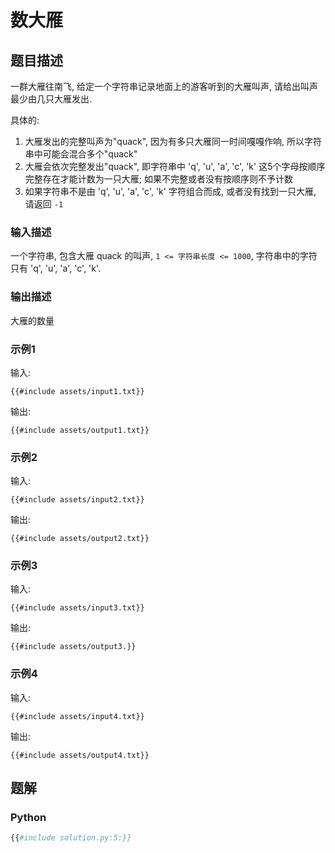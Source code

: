 # 数大雁

## 题目描述

一群大雁往南飞, 给定一个字符串记录地面上的游客听到的大雁叫声, 请给出叫声最少由几只大雁发出.

具体的:

1. 大雁发出的完整叫声为"quack", 因为有多只大雁同一时间嘎嘎作响, 所以字符串中可能会混合多个"quack"
2. 大雁会依次完整发出"quack", 即字符串中 'q', 'u', 'a', 'c', 'k' 这5个字母按顺序完整存在才能计数为一只大雁;
   如果不完整或者没有按顺序则不予计数
3. 如果字符串不是由 'q', 'u', 'a', 'c', 'k' 字符组合而成, 或者没有找到一只大雁, 请返回 `-1`

### 输入描述

一个字符串, 包含大雁 quack 的叫声, `1 <= 字符串长度 <= 1000`, 字符串中的字符只有 'q', 'u', 'a', 'c', 'k'.

### 输出描述

大雁的数量

### 示例1

输入:

```text
{{#include assets/input1.txt}}
```

输出:

```text
{{#include assets/output1.txt}}
```

### 示例2

输入:

```text
{{#include assets/input2.txt}}
```

输出:

```text
{{#include assets/output2.txt}}
```

### 示例3

输入:

```text
{{#include assets/input3.txt}}
```

输出:

```text
{{#include assets/output3.}}
```

### 示例4

输入:

```text
{{#include assets/input4.txt}}
```

输出:

```text
{{#include assets/output4.txt}}
```

## 题解

### Python

```python
{{#include solution.py:5:}}
```